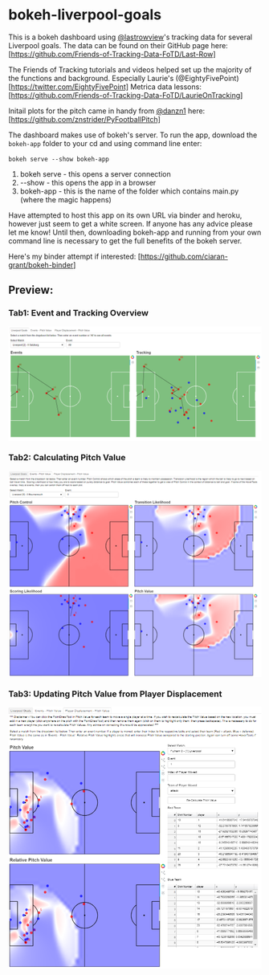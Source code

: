 # bokeh-liverpool-goals

This is a bokeh dashboard using [@lastrowview](https://twitter.com/lastrowview)'s tracking data for several Liverpool goals.
The data can be found on their GitHub page here: 
[https://github.com/Friends-of-Tracking-Data-FoTD/Last-Row]

The Friends of Tracking tutorials and videos helped set up the majority of the functions and background.
Especially Laurie's (@EightyFivePoint)[https://twitter.com/EightyFivePoint] Metrica data lessons: 
[https://github.com/Friends-of-Tracking-Data-FoTD/LaurieOnTracking]

Initail plots for the pitch came in handy from [@danzn1](https://twitter.com/danzn1) here: 
[https://github.com/znstrider/PyFootballPitch]

The dashboard makes use of bokeh's server. To run the app, download the `bokeh-app` folder to your cd and using command line enter:
  ```
  bokeh serve --show bokeh-app
  ```
1. bokeh serve - this opens a server connection
2. --show - this opens the app in a browser
3. bokeh-app - this is the name of the folder which contains main.py (where the magic happens)

Have attempted to host this app on its own URL via binder and heroku, however just seem to get a white screen. If anyone has any advice please let me know!
Until then, downloading bokeh-app and running from your own command line is necessary to get the full benefits of the bokeh server.

Here's my binder attempt if interested:
[https://github.com/ciaran-grant/bokeh-binder]


## Preview:

### Tab1: Event and Tracking Overview

<img src="goals-overview.PNG" align="center">

### Tab2: Calculating Pitch Value

<img src="pitch-value.PNG" align="center">

### Tab3: Updating Pitch Value from Player Displacement

<img src="player-displacement.PNG" align="center">




